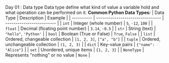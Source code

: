 Day 01 : Data type
Data type define what kind of value a variable hold and what operation can be performed on it.
**Common Python Data Types:**
| Data Type  | Description                      | Example                   |
| ---------- | -------------------------------- | ------------------------- |
| `int`      | Integer (whole number)           | `5`, `-12`, `100`         |
| `float`    | Decimal (floating point number)  | `3.14`, `-0.5`            |
| `str`      | String (text)                    | `"hello"`, `'Python'`     |
| `bool`     | Boolean (True or False)          | `True`, `False`           |
| `list`     | Ordered, changeable collection   | `[1, 2, 3]`, `["a", "b"]` |
| `tuple`    | Ordered, unchangeable collection | `(1, 2, 3)`               |
| `dict`     | Key-value pairs                  | `{"name": "Alice"}`       |
| `set`      | Unordered, unique items          | `{1, 2, 3}`               |
| `NoneType` | Represents "nothing" or no value | `None`                    |
